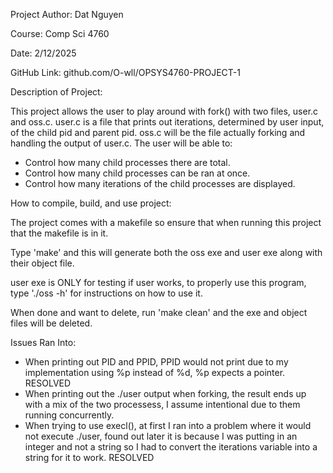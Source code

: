 Project Author: Dat Nguyen

Course: Comp Sci 4760 

Date: 2/12/2025

GitHub Link: github.com/O-wll/OPSYS4760-PROJECT-1

Description of Project:

This project allows the user to play around with fork() with two files, user.c and oss.c. user.c is a file that prints out iterations, determined by user input, of the child pid and parent pid. oss.c will be the file actually forking and handling the output of user.c. The user will be able to:
- Control how many child processes there are total.
- Control how many child processes can be ran at once.
- Control how many iterations of the child processes are displayed.

How to compile, build, and use project:

The project comes with a makefile so ensure that when running this project that the makefile is in it.

Type 'make' and this will generate both the oss exe and user exe along with their object file.

user exe is ONLY for testing if user works, to properly use this program, type './oss -h' for instructions on how to use it.

When done and want to delete, run 'make clean' and the exe and object files will be deleted.

Issues Ran Into:
- When printing out PID and PPID, PPID would not print due to my implementation using %p instead of %d, %p expects a pointer. RESOLVED
- When printing out the ./user output when forking, the result ends up with a mix of the two processess, I assume intentional due to them running concurrently.
- When trying to use execl(), at first I ran into a problem where it would not execute ./user, found out later it is because I was putting in an integer and not a string so I had to convert the iterations variable into a string for it to work. RESOLVED
